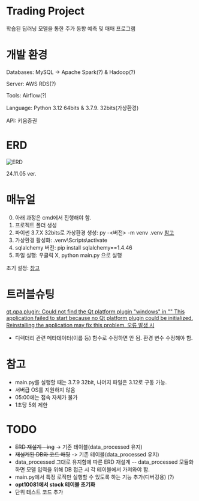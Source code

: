 # Trading Project
학습된 딥러닝 모델을 통한 주가 동향 예측 및 매매 프로그램

# 개발 환경
Databases: MySQL -> Apache Spark(?) & Hadoop(?)

Server: AWS RDS(?)

Tools: Airflow(?)

Language: Python 3.12 64bits & 3.7.9. 32bits(가상환경)

API: 키움증권

# ERD
![ERD](https://github.com/user-attachments/assets/3f5ef10b-32d0-4eb3-80ea-036c089e6f22)

24.11.05 ver.

# 매뉴얼
0. 아래 과정은 cmd에서 진행해야 함.
1. 프로젝트 폴더 생성
2. 파이썬 3.7.X 32bits로 가상환경 생성: py -<버전> -m venv .venv
[참고](https://www.luck7owl.com/it/python/%ED%8C%8C%EC%9D%B4%EC%8D%AC-venv-%EA%B0%80%EC%83%81%ED%99%98%EA%B2%BD-%EA%B5%AC%EC%B6%95%ED%8C%8C%EC%9D%B4%EC%8D%AC-%EB%B2%84%EC%A0%84-%EC%A7%80%EC%A0%95/)
3. 가상환경 활성화: .venv\Scripts\activate
4. sqlalchemy 버전: pip install sqlalchemy==1.4.46
5. 파일 실행: 우클릭 X, python main.py 으로 실행

초기 설정: [참고](https://wikidocs.net/126081#google_vignette)

# 트러블슈팅
[qt.qpa.plugin: Could not find the Qt platform plugin "windows" in ""
This application failed to start because no Qt platform plugin could be initialized. Reinstalling the application may fix this problem. 오류 발생 시](https://log-mylife.tistory.com/entry/Could-not-load-the-Qt-platform-plugin-%EB%AC%B8%EC%A0%9C-%ED%95%B4%EA%B2%B0%EB%B2%95)
- 디렉더리 관련 메타데이터(이름 등) 함수로 수정하면 안 됨. 환경 변수 수정해야 함.

# 참고
- main.py를 실행할 때는 3.7.9 32bit, 나머지 파일은 3.12로 구동 가능.
- 서버급 OS를 지원하지 않음
- 05:00에는 접속 자체가 불가
- 1초당 5회 제한

# TODO
- ~~ERD 재설계 - ing~~ -> 기존 테이블(data_processed 유지)
- ~~재설계된 DB와 코드 매핑~~ -> 기존 테이블(data_processed 유지)
- data_processed 그대로 유지함에 따른 ERD 재설계
-- data_processed 모듈화하면 모델 입력을 위해 DB 접근 시 각 테이블에서 가져와야 함.
- main.py에서 특정 로직만 실행할 수 있도록 하는 기능 추가(디버깅용) (?)
- **opt10081에서 stock 테이블 초기화**
- 단위 테스트 코드 추가
